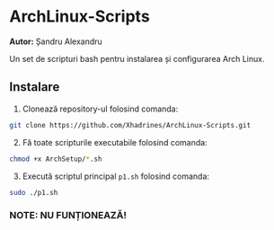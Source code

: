 # ArchLinux-Scripts

**Autor:** Șandru Alexandru

Un set de scripturi bash pentru instalarea și configurarea Arch Linux.

## Instalare

1. Clonează repository-ul folosind comanda:

```bash
git clone https://github.com/Xhadrines/ArchLinux-Scripts.git
```

2. Fă toate scripturile executabile folosind comanda:

```bash
chmod +x ArchSetup/*.sh
```

3. Execută scriptul principal `p1.sh` folosind comanda:

```bash
sudo ./p1.sh
```

### **NOTE: NU FUNȚIONEAZĂ!**